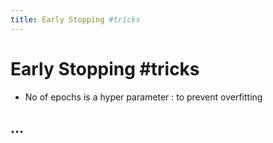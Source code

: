 ```yaml
---
title: Early Stopping #tricks
---
```


# Early Stopping #tricks
- No of epochs is a hyper parameter : to prevent overfitting

## …




















